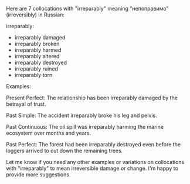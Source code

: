Here are 7 collocations with "irreparably" meaning "непоправимо" (irreversibly) in Russian:

irreparably:

- irreparably damaged
- irreparably broken
- irreparably harmed
- irreparably altered 
- irreparably destroyed
- irreparably ruined
- irreparably torn

Examples:

Present Perfect:
The relationship has been irreparably damaged by the betrayal of trust.

Past Simple: 
The accident irreparably broke his leg and pelvis.

Past Continuous:
The oil spill was irreparably harming the marine ecosystem over months and years.

Past Perfect:
The forest had been irreparably destroyed even before the loggers arrived to cut down the remaining trees.

Let me know if you need any other examples or variations on collocations with "irreparably" to mean irreversible damage or change. I'm happy to provide more suggestions.